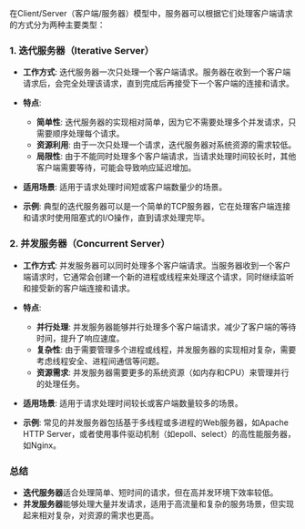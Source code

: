 在Client/Server（客户端/服务器）模型中，服务器可以根据它们处理客户端请求的方式分为两种主要类型：

### 1. **迭代服务器（Iterative Server）**
- **工作方式**: 迭代服务器一次只处理一个客户端请求。服务器在收到一个客户端请求后，会完全处理该请求，直到完成后再接受下一个客户端的连接和请求。
- **特点**:
    - **简单性**: 迭代服务器的实现相对简单，因为它不需要处理多个并发请求，只需要顺序处理每个请求。
    - **资源利用**: 由于一次只处理一个请求，迭代服务器对系统资源的需求较低。
    - **局限性**: 由于不能同时处理多个客户端请求，当请求处理时间较长时，其他客户端需要等待，可能会导致响应延迟增加。

- **适用场景**: 适用于请求处理时间短或客户端数量少的场景。

- **示例**: 典型的迭代服务器可以是一个简单的TCP服务器，它在处理客户端连接和请求时使用阻塞式的I/O操作，直到请求处理完毕。

### 2. **并发服务器（Concurrent Server）**
- **工作方式**: 并发服务器可以同时处理多个客户端请求。当服务器收到一个客户端请求时，它通常会创建一个新的进程或线程来处理这个请求，同时继续监听和接受新的客户端连接和请求。
- **特点**:
    - **并行处理**: 并发服务器能够并行处理多个客户端请求，减少了客户端的等待时间，提升了响应速度。
    - **复杂性**: 由于需要管理多个进程或线程，并发服务器的实现相对复杂，需要考虑线程安全、进程间通信等问题。
    - **资源需求**: 并发服务器需要更多的系统资源（如内存和CPU）来管理并行的处理任务。

- **适用场景**: 适用于请求处理时间较长或客户端数量较多的场景。

- **示例**: 常见的并发服务器包括基于多线程或多进程的Web服务器，如Apache HTTP Server，或者使用事件驱动机制（如epoll、select）的高性能服务器，如Nginx。

### 总结
- **迭代服务器**适合处理简单、短时间的请求，但在高并发环境下效率较低。
- **并发服务器**能够处理大量并发请求，适用于高流量和复杂的服务场景，但实现起来相对复杂，对资源的需求也更高。
